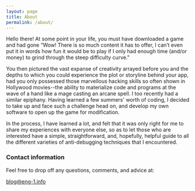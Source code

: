 ```yaml
---
layout: page
title: About
permalink: /about/
---
```



Hello there! At some point in your life, you must have downloaded a game and had gone “Wow! There is so much content it has to offer, I can’t even put it in words how fun it would be to play if I only had enough time (and/or money) to grind through the steep difficulty curve." 

You then pictured the vast expanse of creativity arrayed before you and the depths to which you could experience the plot or storyline behind your app, had you only possessed those marvellous hacking skills so often shown in Hollywood movies--the ability to materialize code and programs at the wave of a hand like a mage casting an arcane spell. I too recently had a similar epiphany. Having learned a few summers' worth of coding, I decided to take up and face such a challenge head on, and develop my own software to open up the game for modification. 

In the process, I have learned a lot, and felt that it was only right for me to share my experiences with everyone else, so as to let those who are interested have a simple, straightforward, and, hopefully, helpful guide to all the different varieties of anti-debugging techniques that I encountered. 


### Contact information

Feel free to drop off any questions, comments, and advice at:

[blog@eng-1.info](mailto:blog@eng-1.info)
